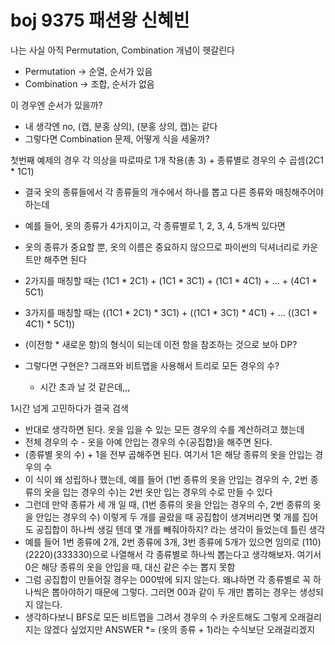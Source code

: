 # boj 9375 패션왕 신혜빈

나는 사실 아직 Permutation, Combination 개념이 헷갈린다
* Permutation -> 순열, 순서가 있음
* Combination -> 조합, 순서가 없음

이 경우엔 순서가 있을까?
* 내 생각엔 no, (캡, 분홍 상의), (분홍 상의, 캡)는 같다
* 그렇다면 Combination 문제, 어떻게 식을 세울까?

첫번째 예제의 경우 각 의상을 따로따로 1개 착용(총 3) + 종류별로 경우의 수 곱셈(2C1 * 1C1)
* 결국 옷의 종류들에서 각 종류들의 개수에서 하나를 뽑고 다른 종류와 매칭해주어야 하는데
* 예를 들어, 옷의 종류가 4가지이고, 각 종류별로 1, 2, 3, 4, 5개씩 있다면
* 옷의 종류가 중요할 뿐, 옷의 이름은 중요하지 않으므로 파이썬의 딕셔너리로 카운트만 해주면 된다
* 2가지를 매칭할 때는 (1C1 * 2C1) + (1C1 * 3C1) + (1C1 * 4C1) + ... + (4C1 * 5C1)
* 3가지를 매칭할 때는 ((1C1 * 2C1) * 3C1) + ((1C1 * 3C1) * 4C1) + ... ((3C1 * 4C1) * 5C1))

* (이전항 * 새로운 항)의 형식이 되는데 이전 항을 참조하는 것으로 보아 DP?
* 그렇다면 구현은? 그래프와 비트맵을 사용해서 트리로 모든 경우의 수?
	* 시간 초과 날 것 같은데,,,

1시간 넘게 고민하다가 결국 검색
* 반대로 생각하면 된다. 옷을 입을 수 있는 모든 경우의 수를 계산하려고 했는데
* 전체 경우의 수 - 옷을 아예 안입는 경우의 수(공집합)을 해주면 된다.
* (종류별 옷의 수) + 1을 전부 곱해주면 된다. 여기서 1은 해당 종류의 옷을 안입는 경우의 수
* 이 식이 왜 성립하나 했는데, 예를 들어 (1번 종류의 옷을 안입는 경우의 수, 2번 종류의 옷을 입는 경우의 수)는 2번 옷만 입는 경우의 수로 만들 수 있다
* 그런데 만약 종류가 세 개 일 때, (1번 종류의 옷을 안입는 경우의 수, 2번 종류의 옷을 안입는 경우의 수) 이렇게 두 개를 골랐을 때 공집합이 생겨버리면 몇 개를 집어도 공집합이 하나씩 생길 텐데 몇 개를 빼줘야하지? 라는 생각이 들었는데 틀린 생각
* 예를 들어 1번 종류에 2개, 2번 종류에 3개, 3번 종류에 5개가 있으면 임의로 (110)(2220)(333330)으로 나열해서 각 종류별로 하나씩 뽑는다고 생각해보자. 여기서 0은 해당 종류의 옷을 안입을 때, 대신 같은 수는 뽑지 못함
* 그럼 공집합이 만들어질 경우는 000밖에 되지 않는다. 왜냐하면 각 종류별로 꼭 하나씩은 뽑아야하기 때문에 그렇다. 그러면 00과 같이 두 개만 뽑히는 경우는 생성되지 않는다.
* 생각하다보니 BFS로 모든 비트맵을 그려서 경우의 수 카운트해도 그렇게 오래걸리지는 않겠다 싶었지만 ANSWER *= (옷의 종류 + 1)라는 수식보단 오래걸리겠지

